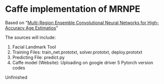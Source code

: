 # Caffe implementation of MRNPE 
Based on "[Multi-Region Ensemble Convolutional Neural Networks for High-Accuracy Age Estimatios](https://www.dropbox.com/s/abk4r1pm65r4yzj/0911.pdf?dl=1)"

The sources will include:
1. Facial Landmark Tool
2. Training Files: train_net.prototxt, solver.prototxt, deploy.prototxt
3. Predicting File: predict.py
4. Caffe model (Website): Uploading on google driver
5  Pytorch version codes

Unfinished
